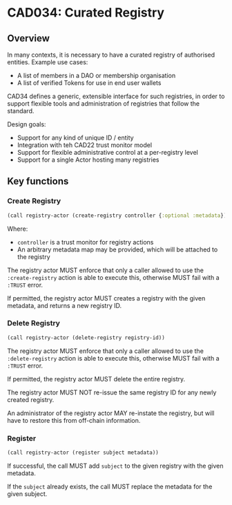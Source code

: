 # CAD034: Curated Registry

## Overview

In many contexts, it is necessary to have a curated registry of authorised entities. Example use cases:

- A list of members in a DAO or membership organisation
- A list of verified Tokens for use in end user wallets

CAD34 defines a generic, extensible interface for such registries, in order to support flexible tools and administration of registries that follow the standard.

Design goals:

- Support for any kind of unique ID / entity
- Integration with teh CAD22 trust monitor model
- Support for flexible administrative control at a per-registry level
- Support for a single Actor hosting many registries

## Key functions

### Create Registry

```clojure
(call registry-actor (create-registry controller {:optional :metadata}))
```

Where:

- `controller` is a trust monitor for registry actions
- An arbitrary metadata map may be provided, which will be attached to the registry

The registry actor MUST enforce that only a caller allowed to use the `:create-registry` action is able to execute this, otherwise MUST fail with a `:TRUST` error. 

If permitted, the registry actor MUST creates a registry with the given metadata, and returns a new registry ID.

### Delete Registry

```clojure
(call registry-actor (delete-registry registry-id))
```

The registry actor MUST enforce that only a caller allowed to use the `:delete-registry` action is able to execute this, otherwise MUST fail with a `:TRUST` error. 

If permitted, the registry actor MUST delete the entire registry.

The registry actor MUST NOT re-issue the same registry ID for any newly created registry.

An administrator of the registry actor MAY re-instate the registry, but will have to restore this from off-chain information.

### Register

```clojure
(call registry-actor (register subject metadata))
```

If successful, the call MUST add `subject` to the given registry with the given metadata.

If the `subject` already exists, the call MUST replace the metadata for the given subject.


